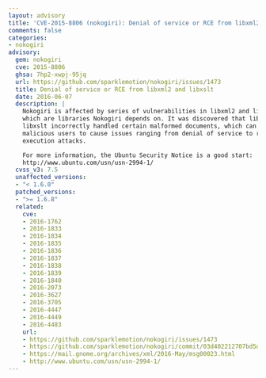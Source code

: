 ```yaml
---
layout: advisory
title: 'CVE-2015-8806 (nokogiri): Denial of service or RCE from libxml2 and libxslt'
comments: false
categories:
- nokogiri
advisory:
  gem: nokogiri
  cve: 2015-8806
  ghsa: 7hp2-xwpj-95jq
  url: https://github.com/sparklemotion/nokogiri/issues/1473
  title: Denial of service or RCE from libxml2 and libxslt
  date: 2016-06-07
  description: |
    Nokogiri is affected by series of vulnerabilities in libxml2 and libxslt,
    which are libraries Nokogiri depends on. It was discovered that libxml2 and
    libxslt incorrectly handled certain malformed documents, which can allow
    malicious users to cause issues ranging from denial of service to remote code
    execution attacks.

    For more information, the Ubuntu Security Notice is a good start:
    http://www.ubuntu.com/usn/usn-2994-1/
  cvss_v3: 7.5
  unaffected_versions:
  - "< 1.6.0"
  patched_versions:
  - ">= 1.6.8"
  related:
    cve:
    - 2016-1762
    - 2016-1833
    - 2016-1834
    - 2016-1835
    - 2016-1836
    - 2016-1837
    - 2016-1838
    - 2016-1839
    - 2016-1840
    - 2016-2073
    - 2016-3627
    - 2016-3705
    - 2016-4447
    - 2016-4449
    - 2016-4483
    url:
    - https://github.com/sparklemotion/nokogiri/issues/1473
    - https://github.com/sparklemotion/nokogiri/commit/03d402212707bd5dfa0a21b7de5e91a7f9d90028
    - https://mail.gnome.org/archives/xml/2016-May/msg00023.html
    - http://www.ubuntu.com/usn/usn-2994-1/
---
```

